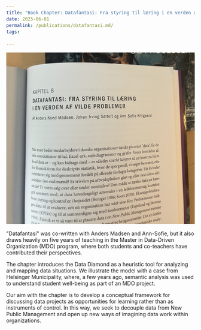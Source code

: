 ```yaml
---
title: "Book Chapter: Datafantasi: Fra styring til læring i en verden af vilde problemer"
date: 2025-06-01
permalink: /publications/datafantasi.md/
tags:

---
```

![datafantasi](/images/Datafantasi2.png)

"Datafantasi" was co-written with Anders Madsen and Ann-Sofie, but it also draws heavily on five years of teaching in the Master in Data-Driven Organization (MDO) program, where both students and co-teachers have contributed their perspectives.

The chapter introduces the Data Diamond as a heuristic tool for analyzing and mapping data situations. We illustrate the model with a case from Helsingør Municipality, where, a few years ago, semantic analysis was used to understand student well-being as part of an MDO project.

Our aim with the chapter is to develop a conceptual framework for discussing data projects as opportunities for learning rather than as instruments of control. In this way, we seek to decouple data from New Public Management and open up new ways of imagining data work within organizations.





